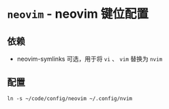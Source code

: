 # `neovim` - neovim 键位配置

## 依赖

- neovim-symlinks
  可选，用于将 `vi` 、 `vim` 替换为 `nvim`

## 配置

```shell
ln -s ~/code/config/neovim ~/.config/nvim
```
